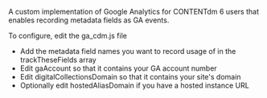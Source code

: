 <p>A custom implementation of Google Analytics for CONTENTdm 6 users 
that enables recording metadata fields as GA events.</p>

<p>To configure, edit the ga_cdm.js file</p>

<ul>
<li>Add the metadata field names you want to record usage of in the trackTheseFields array</li>
<li>Edit gaAccount so that it contains your GA account number</li>
<li>Edit digitalCollectionsDomain so that it contains your site's domain</li>
<li>Optionally edit hostedAliasDomain if you have a hosted instance URL</li>
</ul>
